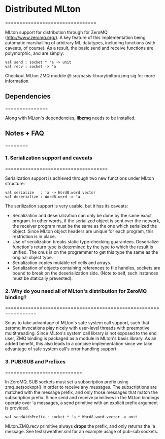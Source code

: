 # Distributed MLton
================================

MLton support for distribution through for ZeroMQ (http://www.zeromq.org/). A
key feature of this implementation being automatic marshalling of arbitrary ML
datatypes, including functions (with caveats, of course). As a result, the basic
send and receive functions are polymorphic, and are simply:

	val send : socket * 'a -> unit
	val recv : socket -> 'a

Checkout MLton.ZMQ module @ src/basis-library/mlton/zmq.sig for more information.

## Dependencies
===============

Along with MLton's dependencies,
[__libzmq__](http://www.zeromq.org/docs:core-api) needs to be installed.


## Notes + FAQ
========

### 1. Serialization support and caveats
====================================

Serialization support is achieved through two new functions under MLton structure:

	val serialize   : 'a -> Word8.word vector
	val deserialize : Word8.word -> 'a

The serilization support is very usable, but it has its caveats:

* Serialization and deserialization can only be done by the same exact program.
	In other words, if the serialized object is sent over the network, the
	receiver program must be the same as the one which serialized the object.
	Since MLton object headers are unique for each program, this restriction is
	in place.
* Use of serialization breaks static type-checking guarantees. Deserialize
	function's return type is determined by the type to which the result is
	unified. The onus is on the programmer to get this type the same as the
	original object type.
* Serialization copies mutable ref cells and arrays.
* Serialization of objects containing references to file handles, sockets are
	bound to break on the deserialization side. (Note to self, such instances
	must be statically prevented).


### 2. Why do you need all of MLton's distribution for ZeroMQ binding?
=================================================================

So as to take advantage of MLton's safe system call support, such that zeromq
invocations play nicely with user-level threads with preemptive multithreading.
Since MLton's system call library is not exposed to the end user, ZMQ binding
is packaged as a module in MLton's basis library. As an added benefit, this
also leads to a concise implementation since we take advantage of safe system
call's error handling support.

### 3. PUB/SUB and Prefixes
===========================

In ZeroMQ, SUB sockets must set a subscription prefix using zmq_setsockopt() in
order to receive any messages. The subscriptions are matched with the message
prefix, and only those messages that match the subscription prefix. Since send
and receive primitives in the MLton bindings operate over 'a messages, a send
primitive with an explicit prefix argument is provided.

	val sendWithPrefix : socket * 'a * Word8.word vector -> unit

MLton.ZMQ.recv primitive always __drops__ the prefix, and only returns the 'a
message. See tests/weather.sml for an example usage of pub-sub sockets.

